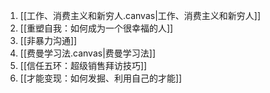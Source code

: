 1. [[工作、消费主义和新穷人.canvas|工作、消费主义和新穷人]]
2. [[重塑自我：如何成为一个很幸福的人]]
3. [[非暴力沟通]]
4. [[费曼学习法.canvas|费曼学习法]]
5. [[信任五环：超级销售拜访技巧]]
6. [[才能变现：如何发掘、利用自己的才能]]